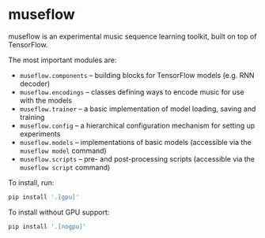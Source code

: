 # museflow
museflow is an experimental music sequence learning toolkit, built on top of TensorFlow.

The most important modules are:
- `museflow.components` – building blocks for TensorFlow models (e.g. RNN decoder)
- `museflow.encodings` – classes defining ways to encode music for use with the models
- `museflow.trainer` – a basic implementation of model loading, saving and training
- `museflow.config` – a hierarchical configuration mechanism for setting up experiments
- `museflow.models` – implementations of basic models (accessible via the `museflow model` command)
- `museflow.scripts` – pre- and post-processing scripts (accessible via the `museflow script` command)

To install, run:
```sh
pip install '.[gpu]'
```
To install without GPU support:
```sh
pip install '.[nogpu]'
```
